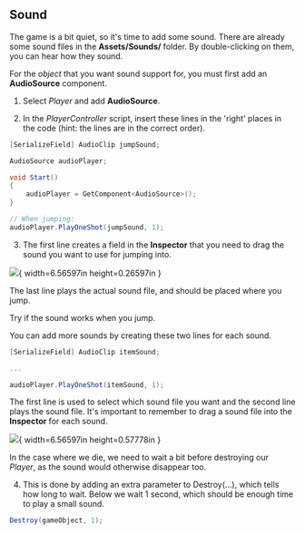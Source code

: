 ## Sound

The game is a bit quiet, so it's time to add some sound. There are
already some sound files in the **Assets/Sounds/** folder. By
double-clicking on them, you can hear how they sound.

For the *object* that you want sound support for, you must first add
an **AudioSource** component.

1.  Select *Player* and add **AudioSource**.

2.  In the *PlayerController* script, insert these lines in the 'right'
    places in the code (hint: the lines are in the correct order).

```csharp
[SerializeField] AudioClip jumpSound;

AudioSource audioPlayer;

void Start()
{
    audioPlayer = GetComponent<AudioSource>();
}

// When jumping:
audioPlayer.PlayOneShot(jumpSound, 1);
```

3.  The first line creates a field in the **Inspector** that you need to
    drag the sound you want to use for jumping into.

![](media/image28.png){ width=6.56597in height=0.26597in }

The last line plays the actual sound file, and should be placed where you
jump.

Try if the sound works when you jump.

You can add more sounds by creating these two lines for each sound.

```csharp
[SerializeField] AudioClip itemSound;

...

audioPlayer.PlayOneShot(itemSound, 1);
```

The first line is used to select which sound file you want and the
second line plays the sound file. It's important to remember to drag
a sound file into the **Inspector** for each sound.

![](media/image29.png){ width=6.56597in height=0.57778in }

In the case where we die, we need to wait a bit before destroying
our *Player*, as the sound would otherwise disappear too.

4.  This is done by adding an extra parameter to Destroy(...), which
    tells how long to wait. Below we wait 1 second,
    which should be enough time to play a small sound.

```csharp
Destroy(gameObject, 1);
```
